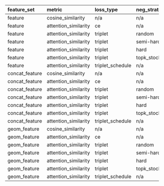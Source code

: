 | feature_set    | metric               | loss_type        | neg_strategy    |   success_rate_detections_% |   success_rate_objects_% |   mAP_standard |   mAP_fair |   total_detections |   total_objects |   cmc_rank1 |   cmc_rank5 |   cmc_rank10 |
|:---------------|:---------------------|:-----------------|:----------------|----------------------------:|-------------------------:|---------------:|-----------:|-------------------:|----------------:|------------:|------------:|-------------:|
| feature        | cosine_similarity    | n/a              | n/a             |                    41.0853  |                20.3846   |      0.493832  |  0.380384  |                129 |             260 |   0.414062  |   0.585938  |     0.65625  |
| feature        | attention_similarity | ce               | n/a             |                    57.3643  |                28.4615   |      0.749302  |  0.577165  |                129 |             260 |   0.578125  |   0.796875  |     0.828125 |
| feature        | attention_similarity | triplet          | random          |                    44.9612  |                22.3077   |      0.605796  |  0.466627  |                129 |             260 |   0.453125  |   0.65625   |     0.773438 |
| feature        | attention_similarity | triplet          | semi-hard       |                    51.1628  |                25.3846   |      0.663128  |  0.510787  |                129 |             260 |   0.515625  |   0.726562  |     0.789062 |
| feature        | attention_similarity | triplet          | hard            |                     1.55039 |                 0.769231 |      0.143645  |  0.110646  |                129 |             260 |   0.015625  |   0.078125  |     0.125    |
| feature        | attention_similarity | triplet          | topk_stochastic |                    55.0388  |                27.3077   |      0.728523  |  0.56116   |                129 |             260 |   0.554688  |   0.734375  |     0.820312 |
| feature        | attention_similarity | triplet_schedule | n/a             |                    58.9147  |                29.2308   |      0.760875  |  0.58608   |                129 |             260 |   0.59375   |   0.773438  |     0.835938 |
| concat_feature | cosine_similarity    | n/a              | n/a             |                    39.5349  |                19.6154   |      0.450421  |  0.346946  |                129 |             260 |   0.398438  |   0.539062  |     0.617188 |
| concat_feature | attention_similarity | ce               | n/a             |                    58.1395  |                28.8462   |      0.764037  |  0.588515  |                129 |             260 |   0.585938  |   0.789062  |     0.851562 |
| concat_feature | attention_similarity | triplet          | random          |                    41.0853  |                20.3846   |      0.586027  |  0.451399  |                129 |             260 |   0.414062  |   0.695312  |     0.804688 |
| concat_feature | attention_similarity | triplet          | semi-hard       |                    48.8372  |                24.2308   |      0.706763  |  0.544399  |                129 |             260 |   0.492188  |   0.757812  |     0.835938 |
| concat_feature | attention_similarity | triplet          | hard            |                     1.55039 |                 0.769231 |      0.101136  |  0.0779023 |                129 |             260 |   0.015625  |   0.0546875 |     0.117188 |
| concat_feature | attention_similarity | triplet          | topk_stochastic |                    56.5891  |                28.0769   |      0.744833  |  0.573723  |                129 |             260 |   0.570312  |   0.75      |     0.820312 |
| concat_feature | attention_similarity | triplet_schedule | n/a             |                    58.1395  |                28.8462   |      0.783149  |  0.603237  |                129 |             260 |   0.585938  |   0.773438  |     0.867188 |
| geom_feature   | cosine_similarity    | n/a              | n/a             |                     5.42636 |                 2.69231  |      0.147627  |  0.113713  |                129 |             260 |   0.0546875 |   0.148438  |     0.257812 |
| geom_feature   | attention_similarity | ce               | n/a             |                     5.42636 |                 2.69231  |      0.133266  |  0.102651  |                129 |             260 |   0.0546875 |   0.179688  |     0.273438 |
| geom_feature   | attention_similarity | triplet          | random          |                     3.10078 |                 1.53846  |      0.125877  |  0.0969596 |                129 |             260 |   0.03125   |   0.117188  |     0.1875   |
| geom_feature   | attention_similarity | triplet          | semi-hard       |                     3.10078 |                 1.53846  |      0.106495  |  0.0820298 |                129 |             260 |   0.03125   |   0.148438  |     0.242188 |
| geom_feature   | attention_similarity | triplet          | hard            |                     0       |                 0        |      0.0782042 |  0.0602384 |                129 |             260 |   0         |   0.0390625 |     0.117188 |
| geom_feature   | attention_similarity | triplet          | topk_stochastic |                     1.55039 |                 0.769231 |      0.0863736 |  0.066531  |                129 |             260 |   0.015625  |   0.078125  |     0.164062 |
| geom_feature   | attention_similarity | triplet_schedule | n/a             |                     3.10078 |                 1.53846  |      0.109798  |  0.0845745 |                129 |             260 |   0.03125   |   0.101562  |     0.148438 |